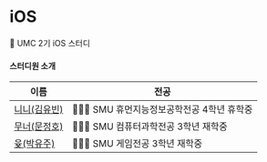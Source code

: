 # iOS
🍎 UMC 2기 iOS 스터디
#### 스터디원 소개
|이름|전공|
|------|---|
|[니니(김유빈)](https://github.com/ubeeni)|👩🏻‍🎓 SMU 휴먼지능정보공학전공 4학년 휴학중|
|[무너(문정호)](https://github.com/ILWAT)|🧑🏻‍🎓 SMU 컴퓨터과학전공 3학년 재학중|
|[윶(박유주)](https://github.com/yuju-SMU)|👩🏻‍🎓 SMU 게임전공 3학년 재학중|
